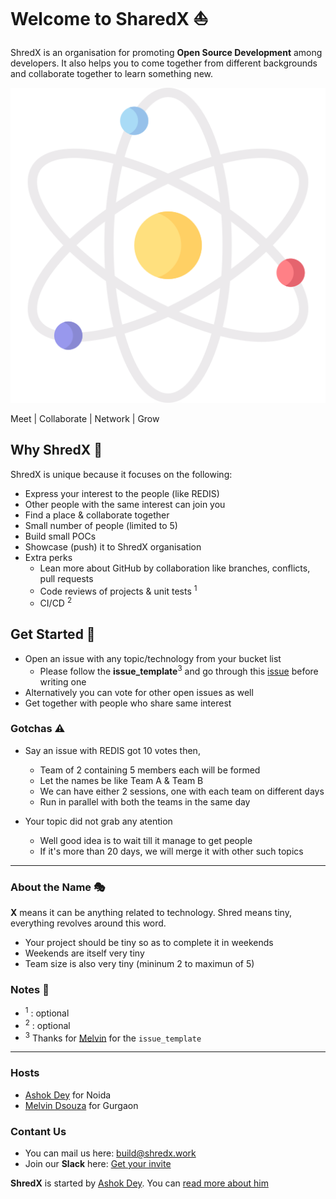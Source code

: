 # Welcome to SharedX :sailboat:

ShredX is an organisation for promoting **Open Source Development** among developers. It also helps you to come together from different backgrounds and collaborate together to learn something new.

![logo](.github/atom.png)

Meet | Collaborate | Network | Grow

## Why ShredX :beginner:

ShredX is unique because it focuses on the following:

- Express your interest to the people (like REDIS)
- Other people with the same interest can join you
- Find a place & collaborate together
- Small number of people (limited to 5)
- Build small POCs
- Showcase (push) it to ShredX organisation
- Extra perks
  - Lean more about GitHub by collaboration like branches, conflicts, pull requests
  - Code reviews of projects & unit tests <sup>1</sup>
  - CI/CD <sup>2</sup>

## Get Started :vertical_traffic_light:

- Open an issue with any topic/technology from your bucket list
  - Please follow the **issue_template**<sup>3</sup> and go through this [issue](https://github.com/shredx/plans/issues/2) before writing one
- Alternatively you can vote for other open issues as well
- Get together with people who share same interest

### Gotchas :warning:

- Say an issue with REDIS got 10 votes then,

  - Team of 2 containing 5 members each will be formed
  - Let the names be like Team A & Team B
  - We can have either 2 sessions, one with each team on different days
  - Run in parallel with both the teams in the same day

- Your topic did not grab any atention
  - Well good idea is to wait till it manage to get people
  - If it's more than 20 days, we will merge it with other such topics

---

### About the Name :performing_arts:

**X** means it can be anything related to technology. Shred means tiny, everything revolves around this word.

- Your project should be tiny so as to complete it in weekends
- Weekends are itself very tiny
- Team size is also very tiny (mininum 2 to maximun of 5)

### Notes :memo:

- <sup>1</sup> : optional
- <sup>2</sup> : optional
- <sup>3</sup> Thanks for [Melvin](https://github.com/melvinodsa) for the `issue_template`

---

### Hosts

- [Ashok Dey](https://github.com/ashokdey) for Noida
- [Melvin Dsouza](https://github.com/melvinodsa) for Gurgaon

### Contant Us

- You can mail us here: [build@shredx.work](mailto://build@shredx.work)
- Join our **Slack** here: [Get your invite](https://bit.ly/2CHbXos)

**ShredX** is started by [Ashok Dey](https://github.com/ashokdey). You can [read more about him](http://blog.ashokdey.in/about)
